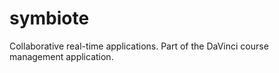 symbiote
========

Collaborative real-time applications. Part of the DaVinci course management application.

